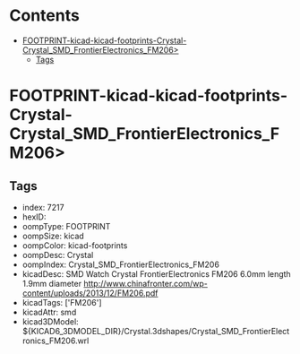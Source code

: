 



Contents
========

* [FOOTPRINT-kicad-kicad-footprints-Crystal-Crystal_SMD_FrontierElectronics_FM206>](#footprint-kicad-kicad-footprints-crystal-crystal_smd_frontierelectronics_fm206)
	* [Tags](#tags)

# FOOTPRINT-kicad-kicad-footprints-Crystal-Crystal_SMD_FrontierElectronics_FM206>

## Tags

- index: 7217
- hexID: 
- oompType: FOOTPRINT
- oompSize: kicad
- oompColor: kicad-footprints
- oompDesc: Crystal
- oompIndex: Crystal_SMD_FrontierElectronics_FM206
- kicadDesc: SMD Watch Crystal FrontierElectronics FM206 6.0mm length 1.9mm diameter http://www.chinafronter.com/wp-content/uploads/2013/12/FM206.pdf
- kicadTags: ['FM206']
- kicadAttr: smd
- kicad3DModel: ${KICAD6_3DMODEL_DIR}/Crystal.3dshapes/Crystal_SMD_FrontierElectronics_FM206.wrl
